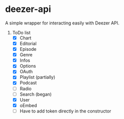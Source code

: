 # deezer-api
 A simple wrapper for interacting easily with Deezer API.
1. ToDo list 
    - [x] Chart 
    - [x] Editorial 
    - [x] Episode
    - [x] Genre 
    - [x] Infos 
    - [x] Options
    - [x] OAuth
    - [x] Playlist (partially)
    - [x] Podcast 
    - [ ] Radio
    - [ ] Search (began)
    - [x] User 
    - [x] oEmbed
    - [ ] Have to add token directly in the constructor
